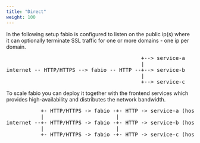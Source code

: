 ```yaml
---
title: "Direct"
weight: 100
---
```


In the following setup fabio is configured to listen on the public ip(s)
where it can optionally terminate SSL traffic for one or more domains - one ip per domain.

<pre>
                                           +--> service-a
                                           |
internet -- HTTP/HTTPS --> fabio -- HTTP --+--> service-b
                                           |
                                           +--> service-c
</pre>

To scale fabio you can deploy it together with the frontend services which provides
high-availability and distributes the network bandwidth.

<pre>
           +- HTTP/HTTPS -> fabio -+- HTTP -> service-a (host-a)
           |                       |
internet --+- HTTP/HTTPS -> fabio -+- HTTP -> service-b (host-b)
           |                       |
           +- HTTP/HTTPS -> fabio -+- HTTP -> service-c (host-c)
</pre>
